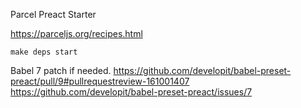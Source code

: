 Parcel Preact Starter

https://parceljs.org/recipes.html

```
make deps start
```

Babel 7 patch if needed.
https://github.com/developit/babel-preset-preact/pull/9#pullrequestreview-161001407
https://github.com/developit/babel-preset-preact/issues/7

